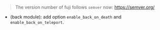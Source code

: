 > The version number of fuji follows `semver` now: https://semver.org/

- (back module): add option `enable_back_on_death` and `enable_back_on_teleport`.